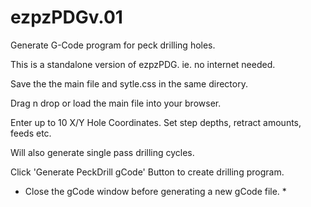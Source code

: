 # ezpzPDGv.01
Generate G-Code program for peck drilling holes.

This is a standalone version of ezpzPDG. ie. no internet needed.

Save the  the main file and sytle.css in the same directory.

Drag n drop or load the main file into your browser.

Enter up to 10 X/Y Hole Coordinates.
Set step depths, retract amounts, feeds etc.

Will also generate single pass drilling cycles.

Click 'Generate PeckDrill gCode' Button to create drilling program.

* Close the gCode window before generating a new gCode file. *
